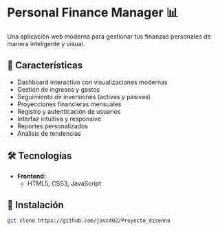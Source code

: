 # Personal Finance Manager 📊

Una aplicación web moderna para gestionar tus finanzas personales de manera inteligente y visual.

## 🚀 Características

- Dashboard interactivo con visualizaciones modernas
- Gestión de ingresos y gastos
- Seguimiento de inversiones (activas y pasivas)
- Proyecciones financieras mensuales
- Registro y autenticación de usuarios
- Interfaz intuitiva y responsive
- Reportes personalizados
- Análisis de tendencias

## 🛠 Tecnologías

- **Frontend:**
  - HTML5, CSS3, JavaScript


## 🚀 Instalación

```bash
git clone https://github.com/javc402/Proyecto_disenno
